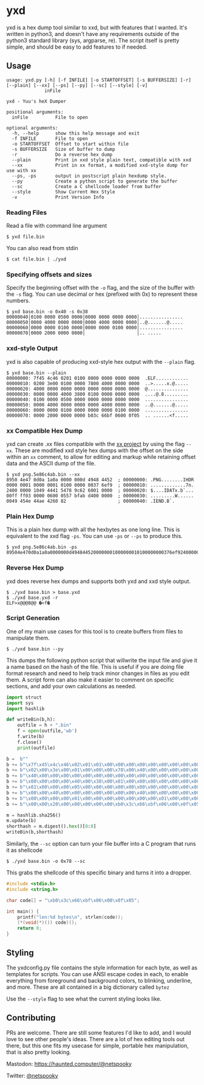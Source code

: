 # yxd

yxd is a hex dump tool similar to xxd, but with features that I wanted. It's written in python3, and doesn't have any requirements outside of the python3 standard library (sys, argparse, re). The script itself is pretty simple, and should be easy to add features to if needed.

## Usage

```
usage: yxd.py [-h] [-f INFILE] [-o STARTOFFSET] [-s BUFFERSIZE] [-r] [--plain] [--xx] [--ps] [--py] [--sc] [--style] [-v]
              inFile

yxd - Yuu's heX Dumper

positional arguments:
  inFile          File to open
  
optional arguments:
  -h, --help      show this help message and exit
  -f INFILE       File to open
  -o STARTOFFSET  Offset to start within file
  -s BUFFERSIZE   Size of buffer to dump
  -r              Do a reverse hex dump
  --plain         Print in xxd style plain text, compatible with xxd
  --xx            Print in xx format, a modified xxd-style dump for use with xx
  --ps, -ps       output in postscript plain hexdump style.
  --py            Create a python script to generate the buffer
  --sc            Create a C shellcode loader from buffer
  --style         Show Current Hex Style
  -v              Print Version Info
```

### Reading Files

Read a file with command line argument
```
$ yxd file.bin
```
You can also read from stdin
```
$ cat file.bin | ./yxd
```

### Specifying offsets and sizes

Specify the beginning offset with the `-o` flag, and the size of the buffer with the `-s` flag. You can use decimal or hex (prefixed with 0x) to represent these numbers.

```
$ yxd base.bin -o 0x40 -s 0x38
00000040│0100 0000 0500 0000│0000 0000 0000 0000│................
00000050│0000 4000 0000 0000│0000 4000 0000 0000│..@.......@.....
00000060│0000 0000 0100 0000│0000 0000 0100 0000│................
00000070│0000 2000 0000 0000│                   │.. .....
```

### xxd-style Output

yxd is also capable of producing xxd-style hex output with the `--plain` flag.

```
$ yxd base.bin --plain
00000000: 7f45 4c46 0201 0100 0000 0000 0000 0000  .ELF............
00000010: 0200 3e00 0100 0000 7800 4000 0000 0000  ..>.....x.@.....
00000020: 4000 0000 0000 0000 0000 0000 0000 0000  @...............
00000030: 0000 0000 4000 3800 0100 0000 0000 0000  ....@.8.........
00000040: 0100 0000 0500 0000 0000 0000 0000 0000  ................
00000050: 0000 4000 0000 0000 0000 4000 0000 0000  ..@.......@.....
00000060: 0000 0000 0100 0000 0000 0000 0100 0000  ................
00000070: 0000 2000 0000 0000 b03c 66bf 0600 0f05  .. ......<f.....
```

### xx Compatible Hex Dump 

yxd can create .xx files compatible with the [xx project](https://github.com/netspooky/xx) by using the flag `--xx`. These are modified xxd style hex dumps with the offset on the side within an `xx` comment, to allow for editing and markup while retaining offset data and the ASCII dump of the file.

```
$ yxd png.5e86c4ab.bin --xx
8950 4e47 0d0a 1a0a 0000 000d 4948 4452  ; 00000000: .PNG........IHDR
0000 0001 0000 0001 0100 0000 0037 6ef9  ; 00000010: .............7n.
2400 0000 1049 4441 5478 9c62 6001 0000  ; 00000020: $....IDATx.b`...
00ff ff03 0000 0600 0557 bfab d400 0000  ; 00000030: .........W......
0049 454e 44ae 4260 82                   ; 00000040: .IEND.B`.
```

### Plain Hex Dump

This is a plain hex dump with all the hexbytes as one long line. This is equivalent to the xxd flag `-ps`. You can use `-ps` or `--ps` to produce this.

```
$ yxd png.5e86c4ab.bin -ps 
89504e470d0a1a0a0000000d4948445200000001000000010100000000376ef9240000001049444154789c626001000000ffff03000006000557bfabd40000000049454e44ae426082
```

### Reverse Hex Dump

yxd does reverse hex dumps and supports both yxd and xxd style output.

```
$ ./yxd base.bin > base.yxd
$ ./yxd base.yxd -r
ELF>x@@@8@@ �<f�
```

### Script Generation

One of my main use cases for this tool is to create buffers from files to manipulate them.

```
$ ./yxd base.bin --py
```

This dumps the following python script that willwrite the input file and give it a name based on the hash of the file. This is useful if you are doing file format research and need to help track minor changes in files as you edit them. A script form can also make it easier to comment on specific sections, and add your own calculations as needed.

```python
import struct
import sys
import hashlib

def writeBin(b,h):
    outfile = h + ".bin"
    f = open(outfile,'wb')
    f.write(b)
    f.close()
    print(outfile)

b =  b""
b += b"\x7f\x45\x4c\x46\x02\x01\x01\x00\x00\x00\x00\x00\x00\x00\x00\x00" # 00000000 .ELF............
b += b"\x02\x00\x3e\x00\x01\x00\x00\x00\x78\x00\x40\x00\x00\x00\x00\x00" # 00000010 ..>.....x.@.....
b += b"\x40\x00\x00\x00\x00\x00\x00\x00\x00\x00\x00\x00\x00\x00\x00\x00" # 00000020 @...............
b += b"\x00\x00\x00\x00\x40\x00\x38\x00\x01\x00\x00\x00\x00\x00\x00\x00" # 00000030 ....@.8.........
b += b"\x01\x00\x00\x00\x05\x00\x00\x00\x00\x00\x00\x00\x00\x00\x00\x00" # 00000040 ................
b += b"\x00\x00\x40\x00\x00\x00\x00\x00\x00\x00\x40\x00\x00\x00\x00\x00" # 00000050 ..@.......@.....
b += b"\x00\x00\x00\x00\x01\x00\x00\x00\x00\x00\x00\x00\x01\x00\x00\x00" # 00000060 ................
b += b"\x00\x00\x20\x00\x00\x00\x00\x00\xb0\x3c\x66\xbf\x06\x00\x0f\x05" # 00000070 .. ......<f.....

m = hashlib.sha256()
m.update(b)
shorthash = m.digest().hex()[0:8]
writeBin(b,shorthash)
```

Similarly, the `--sc` option can turn your file buffer into a C program that runs it as shellcode
```
$ ./yxd base.bin -o 0x78 --sc
```

This grabs the shellcode of this specific binary and turns it into a dropper.

```c
#include <stdio.h>
#include <string.h>

char code[] = "\xb0\x3c\x66\xbf\x06\x00\x0f\x05";

int main() {
    printf("len:%d bytes\n", strlen(code));
    (*(void(*)()) code)();
    return 0;
}
```

## Styling

The yxdconfig.py file contains the style information for each byte, as well as templates for scripts. You can use ANSI escape codes in each, to enable everything from foreground and background colors, to blinking, underline, and more. These are all contained in a big dictionary called `bytez`

Use the `--style` flag to see what the current styling looks like.

## Contributing

PRs are welcome. There are still some features I'd like to add, and I would love to see other people's ideas. There are a lot of hex editing tools out there, but this one fits my usecase for simple, portable hex manipulation, that is also pretty looking.

Mastodon: https://haunted.computer/@netspooky

Twitter: [@netspooky](https://twitter.com/netspooky)

